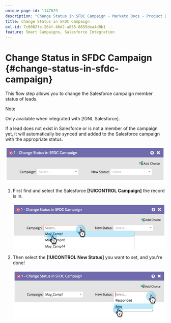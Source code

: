 ```yaml
---
unique-page-id: 1147029
description: "Change Status in SFDC Campaign - Marketo Docs - Product Documentation"
title: Change Status in SFDC Campaign
exl-id: 7c0082fe-204f-46d2-a835-8655dea4d0b1
feature: Smart Campaigns, Salesforce Integration
---
```

# Change Status in SFDC Campaign {#change-status-in-sfdc-campaign}

This flow step allows you to change the Salesforce campaign member status of leads.

>[!NOTE]
>
>Only available when integrated with [!DNL Salesforce].

If a lead does not exist in Salesforce or is not a member of the campaign yet, it will automatically be synced and added to the Salesforce campaign with the appropriate status.

![](assets/change-status-in-sfdc-campaign-1.png)

1. First find and select the Salesforce **[!UICONTROL Campaign]** the record is in.

   ![](assets/change-status-in-sfdc-campaign-2.png)

1. Then select the **[!UICONTROL New Status]** you want to set, and you're done!

   ![](assets/change-status-in-sfdc-campaign-3.png)
